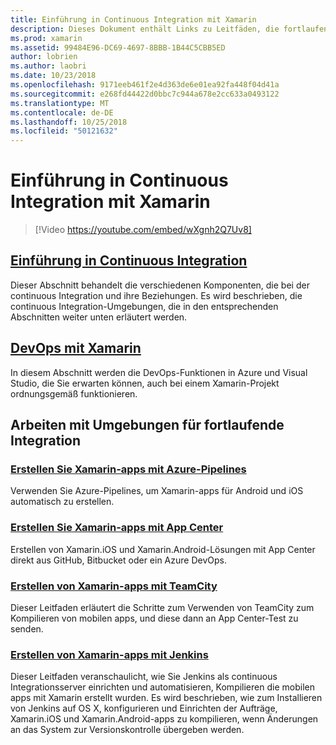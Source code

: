 ```yaml
---
title: Einführung in Continuous Integration mit Xamarin
description: Dieses Dokument enthält Links zu Leitfäden, die fortlaufende Integration in Xamarin zu beschreiben. Verknüpfter Inhalt bietet einen Überblick über die fortlaufende Integration und erläutert die App Center Build, TeamCity und Jenkins.
ms.prod: xamarin
ms.assetid: 99484E96-DC69-4697-8BBB-1B44C5CBB5ED
author: lobrien
ms.author: laobri
ms.date: 10/23/2018
ms.openlocfilehash: 9171eeb461f2e4d363de6e01ea92fa448f04d41a
ms.sourcegitcommit: e268fd44422d0bbc7c944a678e2cc633a0493122
ms.translationtype: MT
ms.contentlocale: de-DE
ms.lasthandoff: 10/25/2018
ms.locfileid: "50121632"
---
```

# <a name="introduction-to-continuous-integration-with-xamarin"></a>Einführung in Continuous Integration mit Xamarin

> [!Video https://youtube.com/embed/wXgnh2Q7Uv8]

## <a name="introduction-to-continuous-integrationtoolsciintro-to-cimd"></a>[Einführung in Continuous Integration](~/tools/ci/intro-to-ci.md)

Dieser Abschnitt behandelt die verschiedenen Komponenten, die bei der continuous Integration und ihre Beziehungen. Es wird beschrieben, die continuous Integration-Umgebungen, die in den entsprechenden Abschnitten weiter unten erläutert werden.

## <a name="devops-with-xamarintoolscidevopsmd"></a>[DevOps mit Xamarin](~/tools/ci/devops.md)

In diesem Abschnitt werden die DevOps-Funktionen in Azure und Visual Studio, die Sie erwarten können, auch bei einem Xamarin-Projekt ordnungsgemäß funktionieren.

## <a name="working-with-continuous-integration-environments"></a>Arbeiten mit Umgebungen für fortlaufende Integration

### <a name="build-xamarin-apps-with-azure-pipelineshttpsdocsmicrosoftcomazuredevopspipelineslanguagesxamarin"></a>[Erstellen Sie Xamarin-apps mit Azure-Pipelines](https://docs.microsoft.com/azure/devops/pipelines/languages/xamarin/)

Verwenden Sie Azure-Pipelines, um Xamarin-apps für Android und iOS automatisch zu erstellen.

### <a name="build-xamarin-apps-using-app-centerhttpsdocsmicrosoftcomappcenterbuildxamarin"></a>[Erstellen Sie Xamarin-apps mit App Center](https://docs.microsoft.com/appcenter/build/xamarin/)

Erstellen von Xamarin.iOS und Xamarin.Android-Lösungen mit App Center direkt aus GitHub, Bitbucket oder ein Azure DevOps.

### <a name="build-xamarin-apps-with-teamcitytoolsciteamcitymd"></a>[Erstellen von Xamarin-apps mit TeamCity](~/tools/ci/teamcity.md)

Dieser Leitfaden erläutert die Schritte zum Verwenden von TeamCity zum Kompilieren von mobilen apps, und diese dann an App Center-Test zu senden.

### <a name="build-xamarin-apps-with-jenkinstoolscijenkins-walkthroughmd"></a>[Erstellen von Xamarin-apps mit Jenkins](~/tools/ci/jenkins-walkthrough.md)

Dieser Leitfaden veranschaulicht, wie Sie Jenkins als continuous Integrationsserver einrichten und automatisieren, Kompilieren die mobilen apps mit Xamarin erstellt wurden. Es wird beschrieben, wie zum Installieren von Jenkins auf OS X, konfigurieren und Einrichten der Aufträge, Xamarin.iOS und Xamarin.Android-apps zu kompilieren, wenn Änderungen an das System zur Versionskontrolle übergeben werden.

